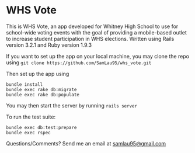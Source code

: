 # WHS Vote

This is WHS Vote, an app developed for Whitney High School to use for school-wide voting events with the goal of providing a mobile-based outlet to increase student participation in WHS elections. Written using Rails version 3.2.1 and Ruby version 1.9.3

If you want to set up the app on your local machine, you may clone the repo using
```git clone https://github.com/SamLau95/whs_vote.git```

Then set up the app using
```
bundle install
bundle exec rake db:migrate
bundle exec rake db:populate
```
You may then start the server by running
```rails server```

To run the test suite:
```
bundle exec db:test:prepare
bundle exec rspec
```
    
Questions/Comments? Send me an email at samlau95@gmail.com